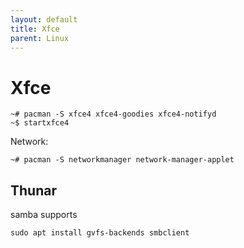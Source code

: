 ```yaml
---
layout: default
title: Xfce
parent: Linux
---
```


# Xfce

```shell
~# pacman -S xfce4 xfce4-goodies xfce4-notifyd
~$ startxfce4
```

Network:

```shell
~# pacman -S networkmanager network-manager-applet
```
## Thunar

samba supports

```shell
sudo apt install gvfs-backends smbclient
```